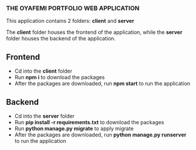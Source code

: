 ### THE OYAFEMI PORTFOLIO WEB APPLICATION

This application contains 2 folders: **client** and **server**

The **client** folder houses the frontend of the application, while the **server** folder houses the backend of the application.

## Frontend

- Cd into the **client** folder
- Run **npm i** to download the packages
- After the packages are downloaded, run **npm start** to run the application

## Backend

- Cd into the **server** folder
- Run **pip install -r requirements.txt** to download the packages
- Run **python manage.py migrate** to apply migrate
- After the packages are downloaded, run **python manage.py runserver** to run the application
